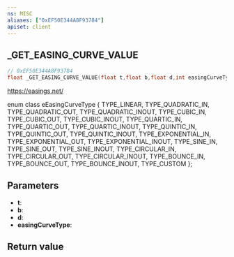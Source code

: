```yaml
---
ns: MISC
aliases: ["0xEF50E344A8F93784"]
apiset: client
---
```

## _GET_EASING_CURVE_VALUE

```c
// 0xEF50E344A8F93784
float _GET_EASING_CURVE_VALUE(float t,float b,float d,int easingCurveType);
```

https://easings.net/

enum class eEasingCurveType
{
	TYPE_LINEAR,
	TYPE_QUADRATIC_IN,
	TYPE_QUADRATIC_OUT,
	TYPE_QUADRATIC_INOUT,
	TYPE_CUBIC_IN,
	TYPE_CUBIC_OUT,
	TYPE_CUBIC_INOUT,
	TYPE_QUARTIC_IN,
	TYPE_QUARTIC_OUT,
	TYPE_QUARTIC_INOUT,
	TYPE_QUINTIC_IN,
	TYPE_QUINTIC_OUT,
	TYPE_QUINTIC_INOUT,
	TYPE_EXPONENTIAL_IN,
	TYPE_EXPONENTIAL_OUT,
	TYPE_EXPONENTIAL_INOUT,
	TYPE_SINE_IN,
	TYPE_SINE_OUT,
	TYPE_SINE_INOUT,
	TYPE_CIRCULAR_IN,
	TYPE_CIRCULAR_OUT,
	TYPE_CIRCULAR_INOUT,
	TYPE_BOUNCE_IN,
	TYPE_BOUNCE_OUT,
	TYPE_BOUNCE_INOUT,
	TYPE_CUSTOM
};

## Parameters
* **t**:
* **b**:
* **d**:
* **easingCurveType**:

## Return value

